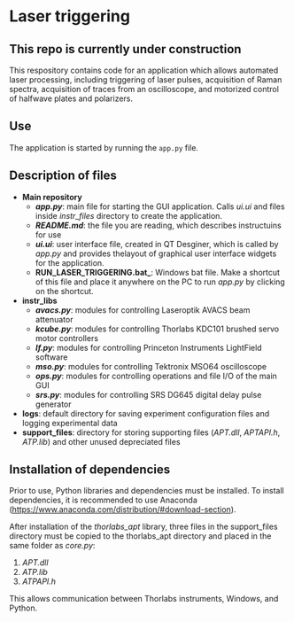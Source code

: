 
# Laser triggering


## **This repo is currently under construction**


This respository contains code for an application which allows automated laser processing, including triggering of laser pulses, acquisition of Raman spectra, acquisition of traces from an oscilloscope, and motorized control of halfwave plates and polarizers.



## Use
The application is started by running the ```app.py``` file.


## Description of files

* **Main repository**
    * **_app.py_**: main file for starting the GUI application. Calls _ui.ui_ and files inside _instr_files_ directory to create the application.
    * **_README.md_**: the file you are reading, which describes instructuins for use
    * **_ui.ui_**: user interface file, created in QT Desginer, which is called by _app.py_ and provides thelayout of graphical user interface widgets for the application.
    * **RUN_LASER_TRIGGERING.bat_**: Windows bat file. Make a shortcut of this file and place it anywhere on the PC to run _app.py_ by clicking on the shortcut.
* **instr_libs**
    * **_avacs.py_**: modules for controlling Laseroptik AVACS beam attenuator
    * **_kcube.py_**: modules for controlling Thorlabs KDC101 brushed servo motor controllers
    * **_lf.py_**: modules for controlling Princeton Instruments LightField software
    * **_mso.py_**: modules for controlling Tektronix MSO64 oscilloscope
    * **_ops.py_**: modules for controlling operations and file I/O of the main GUI
    * **_srs.py_**: modules for controlling SRS DG645 digital delay pulse generator
* **logs**: default directory for saving experiment configuration files and logging experimental data
* **support_files**: directory for storing supporting files (_APT.dll_, _APTAPI.h_, _ATP.lib_) and other unused depreciated files





## Installation of dependencies
Prior to use, Python libraries and dependencies must be installed. To install dependencies, it is recommended to use Anaconda (https://www.anaconda.com/distribution/#download-section).

After installation of the _thorlabs_apt_ library, three files in the support_files directory must be copied to the thorlabs_apt directory and placed in the same folder as _core.py_:
1. _APT.dll_
2. _ATP.lib_
3. _ATPAPI.h_

This allows communication between Thorlabs instruments, Windows, and Python.
